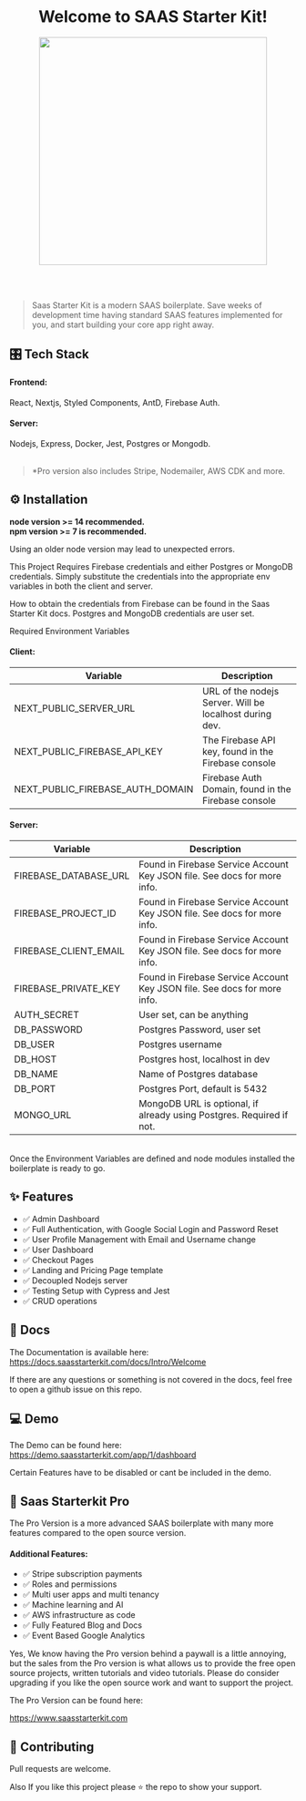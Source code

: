 <h1 align="center">Welcome to SAAS Starter Kit!
</h1>
<p align="center">
  <img height="auto" width="400px" src="https://user-images.githubusercontent.com/24860061/113771653-839ae180-96d8-11eb-9df5-49a856019be4.png" />
<p align="center">
<br />
<br />
 
> Saas Starter Kit is a modern SAAS boilerplate. Save weeks of development time having standard SAAS features implemented for you, and start building your core app right away. 


## 🎛 Tech Stack 
#### Frontend:
React, Nextjs, Styled Components, AntD, Firebase Auth. 

#### Server: 
Nodejs, Express, Docker, Jest, Postgres or Mongodb.  
<br />

> *Pro version also includes Stripe, Nodemailer, AWS CDK and more. 

## ⚙️ Installation

<strong>node version >= 14 recommended.</strong>
<br />
<strong>npm version >= 7 is recommended.</strong> 

Using an older node version may lead to unexpected errors.

This Project Requires Firebase credentials and either Postgres or MongoDB credentials. 
Simply substitute the credentials into the appropriate env variables in both the client and server. 

How to obtain the credentials from Firebase can be found in the Saas Starter Kit docs. Postgres and MongoDB credentials are user set. 

Required Environment Variables

#### Client:

| Variable  | Description |
| ------------- | ------------- |
| NEXT_PUBLIC_SERVER_URL | URL of the nodejs Server. Will be localhost during dev. |
| NEXT_PUBLIC_FIREBASE_API_KEY | The Firebase API key, found in the Firebase console |
| NEXT_PUBLIC_FIREBASE_AUTH_DOMAIN  | Firebase Auth Domain, found in the Firebase console  |


#### Server:

| Variable  | Description |
| ------------- | ------------- |
| FIREBASE_DATABASE_URL | Found in Firebase Service Account Key JSON file. See docs for more info. |
| FIREBASE_PROJECT_ID | Found in Firebase Service Account Key JSON file. See docs for more info. |
| FIREBASE_CLIENT_EMAIL | Found in Firebase Service Account Key JSON file. See docs for more info. |
| FIREBASE_PRIVATE_KEY | Found in Firebase Service Account Key JSON file. See docs for more info. |
| AUTH_SECRET | User set, can be anything |
| DB_PASSWORD | Postgres Password, user set |
| DB_USER | Postgres username |
| DB_HOST | Postgres host, localhost in dev |
| DB_NAME | Name of Postgres database |
| DB_PORT | Postgres Port, default is 5432 |
| MONGO_URL | MongoDB URL is optional, if already using Postgres. Required if not. |
<br />
Once the Environment Variables are defined and node modules installed the boilerplate is ready to go. 

## ✨ Features
-  ✅  Admin Dashboard
-  ✅  Full Authentication, with Google Social Login and Password Reset
-  ✅  User Profile Management with Email and Username change
-  ✅  User Dashboard
-  ✅  Checkout Pages
-  ✅  Landing and Pricing Page template
-  ✅  Decoupled Nodejs server
-  ✅  Testing Setup with Cypress and Jest
-  ✅  CRUD operations

## 📜 Docs 

The Documentation is available here: https://docs.saasstarterkit.com/docs/Intro/Welcome

If  there are any questions or something is not covered in the docs, feel free to open a github issue on this repo. 

##  💻 Demo
The Demo can be found here: https://demo.saasstarterkit.com/app/1/dashboard

Certain Features have to be disabled or cant be included in the demo. 

## 💎 Saas Starterkit Pro

The Pro Version is a more advanced SAAS boilerplate with many more features compared to the open source version. 


#### Additional Features: 
-  ✅  Stripe subscription payments
-  ✅  Roles and permissions
-  ✅  Multi user apps and multi tenancy
-  ✅  Machine learning and AI
-  ✅  AWS infrastructure as code
-  ✅  Fully Featured Blog and Docs
-  ✅  Event Based Google Analytics


Yes, We know having the Pro version behind a paywall is a little annoying, but the sales from the Pro version is what allows us to provide the free open source projects, written tutorials and video tutorials. Please do consider upgrading if you like the open source work and want to support the project.  

The Pro Version can be found here:

https://www.saasstarterkit.com

## 🤝 Contributing

Pull requests are welcome.

Also If you like this project please ⭐️ the repo to show your support.  



